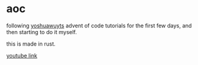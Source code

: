 # aoc

following [yoshuawuyts](https://github.com/yoshuawuyts) advent of code tutorials for the first few days, and then starting to do it myself.

this is made in rust.

[youtube link](https://www.youtube.com/watch?v=5fld0JAeU0E)